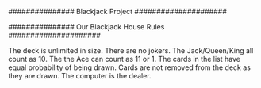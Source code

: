 ############### Blackjack Project #####################


############### Our Blackjack House Rules #####################

 The deck is unlimited in size. 
 There are no jokers. 
 The Jack/Queen/King all count as 10.
 The the Ace can count as 11 or 1.
 The cards in the list have equal probability of being drawn.
 Cards are not removed from the deck as they are drawn.
 The computer is the dealer.
